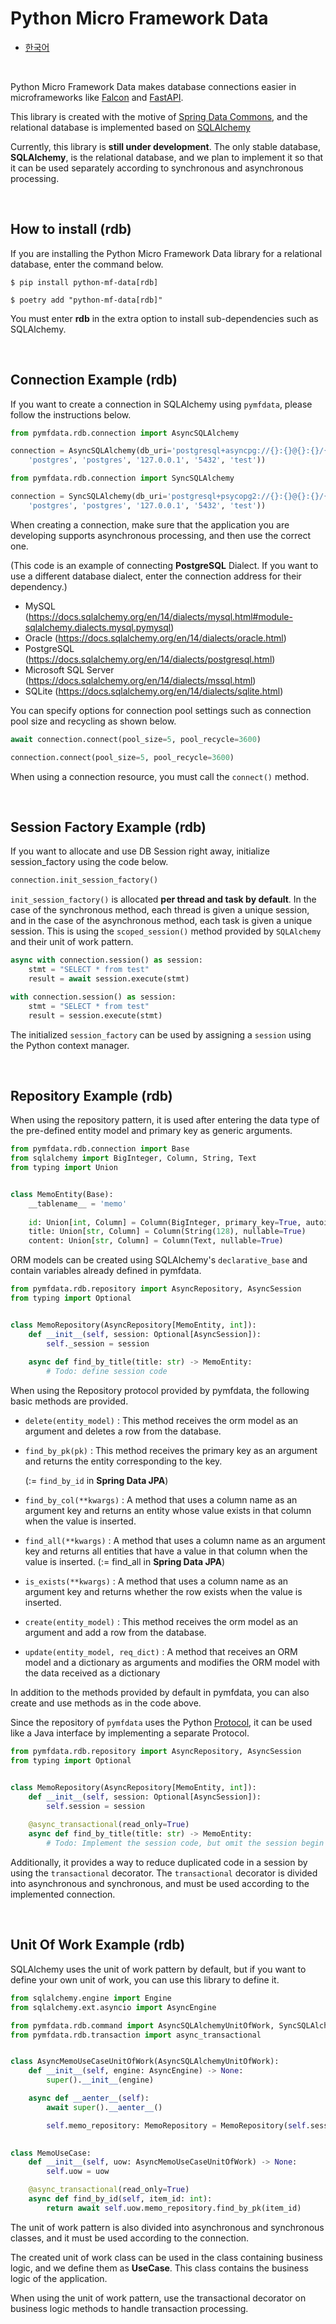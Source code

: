 # Python Micro Framework Data

* [한국어](https://github.com/NEONKID/python-mf-data/blob/main/README.ko.md)



<br />



Python Micro Framework Data makes database connections easier in microframeworks like [Falcon](https://falcon.readthedocs.io/en/stable/) and [FastAPI](https://fastapi.tiangolo.com/).

This library is created with the motive of [Spring Data Commons](https://docs.spring.io/spring-data/commons/docs/current/reference/html/), and the relational database is implemented based on [SQLAlchemy](https://www.sqlalchemy.org/)



Currently, this library is **still under development**. The only stable database, **SQLAlchemy**, is the relational database, and we plan to implement it so that it can be used separately according to synchronous and asynchronous processing.



<br />



## How to install (rdb)

If you are installing the Python Micro Framework Data library for a relational database, enter the command below.

```shell
$ pip install python-mf-data[rdb]
```

```shell
$ poetry add "python-mf-data[rdb]"
```

You must enter **rdb** in the extra option to install sub-dependencies such as SQLAlchemy.



<br />



## Connection Example (rdb)

If you want to create a connection in SQLAlchemy using ```pymfdata```, please follow the instructions below.

```python
from pymfdata.rdb.connection import AsyncSQLAlchemy

connection = AsyncSQLAlchemy(db_uri='postgresql+asyncpg://{}:{}@{}:{}/{}'.format(
    'postgres', 'postgres', '127.0.0.1', '5432', 'test'))
```

```python
from pymfdata.rdb.connection import SyncSQLAlchemy

connection = SyncSQLAlchemy(db_uri='postgresql+psycopg2://{}:{}@{}:{}/{}'.format(
    'postgres', 'postgres', '127.0.0.1', '5432', 'test'))
```

When creating a connection, make sure that the application you are developing supports asynchronous processing, and then use the correct one.

(This code is an example of connecting **PostgreSQL** Dialect. If you want to use a different database dialect, enter the connection address for their dependency.)

* MySQL (https://docs.sqlalchemy.org/en/14/dialects/mysql.html#module-sqlalchemy.dialects.mysql.pymysql)
* Oracle (https://docs.sqlalchemy.org/en/14/dialects/oracle.html)
* PostgreSQL (https://docs.sqlalchemy.org/en/14/dialects/postgresql.html)
* Microsoft SQL Server (https://docs.sqlalchemy.org/en/14/dialects/mssql.html)
* SQLite (https://docs.sqlalchemy.org/en/14/dialects/sqlite.html)

You can specify options for connection pool settings such as connection pool size and recycling as shown below.

```python
await connection.connect(pool_size=5, pool_recycle=3600)
```

```python
connection.connect(pool_size=5, pool_recycle=3600)
```

When using a connection resource, you must call the ```connect()``` method.



<br />



## Session Factory Example (rdb)

If you want to allocate and use DB Session right away, initialize session_factory using the code below.

```python
connection.init_session_factory()
```

```init_session_factory()``` is allocated **per thread and task by default**. In the case of the synchronous method, each thread is given a unique session, and in the case of the asynchronous method, each task is given a unique session. This is using the ```scoped_session()``` method provided by ```SQLAlchemy``` and their unit of work pattern.

```python
async with connection.session() as session:
    stmt = "SELECT * from test"
    result = await session.execute(stmt)
```

```python
with connection.session() as session:
    stmt = "SELECT * from test"
    result = session.execute(stmt)
```

The initialized ```session_factory``` can be used by assigning a ```session``` using the Python context manager.



<br />



## Repository Example (rdb)

When using the repository pattern, it is used after entering the data type of the pre-defined entity model and primary key as generic arguments.

```python
from pymfdata.rdb.connection import Base
from sqlalchemy import BigInteger, Column, String, Text
from typing import Union


class MemoEntity(Base):
    __tablename__ = 'memo'
    
    id: Union[int, Column] = Column(BigInteger, primary_key=True, autoincrement=True)
    title: Union[str, Column] = Column(String(128), nullable=True)
    content: Union[str, Column] = Column(Text, nullable=True)
```

ORM models can be created using SQLAlchemy's ``declarative_base`` and contain variables already defined in pymfdata.

```python
from pymfdata.rdb.repository import AsyncRepository, AsyncSession
from typing import Optional


class MemoRepository(AsyncRepository[MemoEntity, int]):
    def __init__(self, session: Optional[AsyncSession]):
        self._session = session
        
    async def find_by_title(title: str) -> MemoEntity:
        # Todo: define session code
```

When using the Repository protocol provided by pymfdata, the following basic methods are provided.

* ```delete(entity_model)``` : This method receives the orm model as an argument and deletes a row from the database.

* ```find_by_pk(pk)``` : This method receives the primary key as an argument and returns the entity corresponding to the key. 

  (:= ```find_by_id``` in **Spring Data JPA**)

* ```find_by_col(**kwargs)``` : A method that uses a column name as an argument key and returns an entity whose value exists in that column when the value is inserted.

* ```find_all(**kwargs)``` : A method that uses a column name as an argument key and returns all entities that have a value in that column when the value is inserted. (:=  find_all in **Spring Data JPA**)

* ```is_exists(**kwargs)``` : A method that uses a column name as an argument key and returns whether the row exists when the value is inserted.

* ```create(entity_model)``` : This method receives the orm model as an argument and add a row from the database.

* ```update(entity_model, req_dict)``` : A method that receives an ORM model and a dictionary as arguments and modifies the ORM model with the data received as a dictionary

In addition to the methods provided by default in pymfdata, you can also create and use methods as in the code above. 

Since the repository of ```pymfdata``` uses the Python [Protocol](https://www.python.org/dev/peps/pep-0544/#using-protocols), it can be used like a Java interface by implementing a separate Protocol.

```python
from pymfdata.rdb.repository import AsyncRepository, AsyncSession
from typing import Optional


class MemoRepository(AsyncRepository[MemoEntity, int]):
    def __init__(self, session: Optional[AsyncSession]):
        self.session = session
        
    @async_transactional(read_only=True)
    async def find_by_title(title: str) -> MemoEntity:
        # Todo: Implement the session code, but omit the session begin and commit code.
```

Additionally, it provides a way to reduce duplicated code in a session by using the ```transactional``` decorator. The ```transactional``` decorator is divided into asynchronous and synchronous, and must be used according to the implemented connection.



<br />



## Unit Of Work Example (rdb)

SQLAlchemy uses the unit of work pattern by default, but if you want to define your own unit of work, you can use this library to define it.

```python
from sqlalchemy.engine import Engine
from sqlalchemy.ext.asyncio import AsyncEngine

from pymfdata.rdb.command import AsyncSQLAlchemyUnitOfWork, SyncSQLAlchemyUnitOfWork
from pymfdata.rdb.transaction import async_transactional


class AsyncMemoUseCaseUnitOfWork(AsyncSQLAlchemyUnitOfWork):
    def __init__(self, engine: AsyncEngine) -> None:
        super().__init__(engine)

    async def __aenter__(self):
        await super().__aenter__()

        self.memo_repository: MemoRepository = MemoRepository(self.session)
            

class MemoUseCase:
    def __init__(self, uow: AsyncMemoUseCaseUnitOfWork) -> None:
        self.uow = uow

    @async_transactional(read_only=True)
    async def find_by_id(self, item_id: int):
        return await self.uow.memo_repository.find_by_pk(item_id)
```

The unit of work pattern is also divided into asynchronous and synchronous classes, and it must be used according to the connection.

The created unit of work class can be used in the class containing business logic, and we define them as **UseCase**. This class contains the business logic of the application.

When using the unit of work pattern, use the transactional decorator on business logic methods to handle transaction processing.
